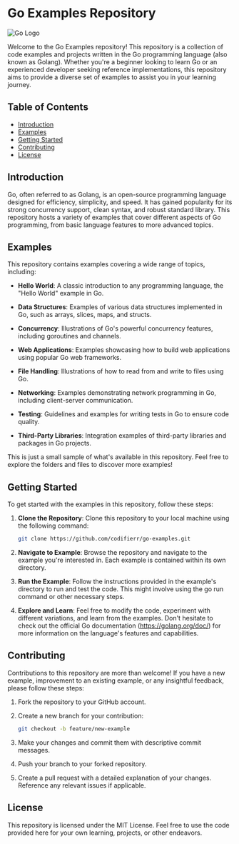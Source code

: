 # Go Examples Repository

![Go Logo](https://golang.org/doc/gopher/frontpage.png)

Welcome to the Go Examples repository! This repository is a collection of code examples and projects written in the Go programming language (also known as Golang). Whether you're a beginner looking to learn Go or an experienced developer seeking reference implementations, this repository aims to provide a diverse set of examples to assist you in your learning journey.

## Table of Contents

- [Introduction](#introduction)
- [Examples](#examples)
- [Getting Started](#getting-started)
- [Contributing](#contributing)
- [License](#license)

## Introduction

Go, often referred to as Golang, is an open-source programming language designed for efficiency, simplicity, and speed. It has gained popularity for its strong concurrency support, clean syntax, and robust standard library. This repository hosts a variety of examples that cover different aspects of Go programming, from basic language features to more advanced topics.

## Examples

This repository contains examples covering a wide range of topics, including:

- **Hello World**: A classic introduction to any programming language, the "Hello World" example in Go.

- **Data Structures**: Examples of various data structures implemented in Go, such as arrays, slices, maps, and structs.

- **Concurrency**: Illustrations of Go's powerful concurrency features, including goroutines and channels.

- **Web Applications**: Examples showcasing how to build web applications using popular Go web frameworks.

- **File Handling**: Illustrations of how to read from and write to files using Go.

- **Networking**: Examples demonstrating network programming in Go, including client-server communication.

- **Testing**: Guidelines and examples for writing tests in Go to ensure code quality.

- **Third-Party Libraries**: Integration examples of third-party libraries and packages in Go projects.

This is just a small sample of what's available in this repository. Feel free to explore the folders and files to discover more examples!

## Getting Started

To get started with the examples in this repository, follow these steps:

1. **Clone the Repository**: Clone this repository to your local machine using the following command:

   ```bash
   git clone https://github.com/codifierr/go-examples.git

2. **Navigate to Example**: Browse the repository and navigate to the example you're interested in. Each example is contained within its own directory.

3. **Run the Example**: Follow the instructions provided in the example's directory to run and test the code. This might involve using the go run command or other necessary steps.

4. **Explore and Learn**: Feel free to modify the code, experiment with different variations, and learn from the examples. Don't hesitate to check out the official Go documentation (<https://golang.org/doc/>) for more information on the language's features and capabilities.

## Contributing

Contributions to this repository are more than welcome! If you have a new example, improvement to an existing example, or any insightful feedback, please follow these steps:

1. Fork the repository to your GitHub account.

2. Create a new branch for your contribution:

    ```bash
    git checkout -b feature/new-example

3. Make your changes and commit them with descriptive commit messages.

4. Push your branch to your forked repository.

5. Create a pull request with a detailed explanation of your changes. Reference any relevant issues if applicable.

## License

This repository is licensed under the MIT License. Feel free to use the code provided here for your own learning, projects, or other endeavors.
